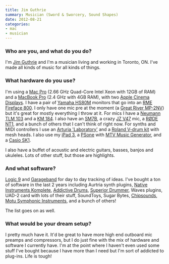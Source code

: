 ```yaml
---
title: Jim Guthrie
summary: Musician (Sword & Sworcery, Sound Shapes)
date: 2012-08-21
categories:
- mac
- musician
---
```


### Who are you, and what do you do?

I'm [Jim Guthrie](http://www.jimguthrie.org/ "Jim's website.") and I'm a musician living and working in Toronto, ON. I've made all kinds of music for all kinds of things.

### What hardware do you use?

I'm using a [Mac Pro][mac-pro] (2.66 GHz Quad-Core Intel Xeon with 12GB of RAM) and a [MacBook Pro][macbook-pro] (2.4 GHz with 4GB RAM), with two [Apple Cinema Displays][cinema-display]. I have a pair of [Yamaha HS80M][hs80m] monitors that go into an [RME Fireface 800][fireface-800]. I only have one mic pre at the moment (a [Great River MP-2NV][mp-2nv]) but it's great for mostly everything I throw at it. For mics I have a [Neumann TLM 103][tlm-103] and a [KM 184][km-184]. I also have an [SM7B][], a crazy [JZ V47][vintage-47] mic, a [RØDE NT1][nt1-a], and a bunch of others that I can't think of right now. For synths and MIDI controllers I use an [Arturia 'Laboratory'][laboratory] and a [Roland V-drum kit][td-4kx2] with mesh heads. I also use my [iPad 3][ipad-3], a [PSone][] with [MTV Music Generator][mtv-music-generator], and a [Casio SK1][sk-1].

I also have a buffet of acoustic and electric guitars, basses, banjos and ukuleles. Lots of other stuff, but those are highlights.

### And what software?

[Logic 9][logic-pro] and [Garageband][] for day to day tracking of ideas. I've bought a ton of software in the last 2 years including Aurtria synth plugins, [Native Instruments Komplete][komplete], [Addictive Drums][addictive-drums], [Superior Drummer][superior-drummer], Waves plugins, UAD-2 card with lots of their stuff, SoundToys, Sugar Bytes, [Chipsounds][], [Motu Symphonic Instruments][symphonic-instrument], and a bunch of others!

The list goes on as well.

### What would be your dream setup?

I pretty much have it. It'd be great to have more high end outboard mic preamps and compressors, but I do just fine with the mix of hardware and software I currently have. I'm at the point where I haven't even used some stuff I've bought because I have more than I need but I'm sort of addicted to plug-ins. Life is tough!

[addictive-drums]: http://web.archive.org/web/20160526230023/http://www.amazon.com/Hal-Leonard-Audio-Addictive-Drums/dp/B008FSQQ2K "Drum kit software."
[chipsounds]: https://www.plogue.com/products/chipsounds.html "An 8-bit sound-chip emulator."
[cinema-display]: https://en.wikipedia.org/wiki/Apple_Cinema_Display "An LCD display."
[fireface-800]: http://web.archive.org/web/20150221015746/http://www.rme-audio.de/en_products_fireface_800.php "A FireWire audio interface."
[garageband]: https://www.apple.com/mac/garageband/ "An audio recording and editing tool for the Mac."
[hs80m]: https://usa.yamaha.com/products/proaudio/speakers/hs_series/ "Studio speakers."
[ipad-3]: https://www.apple.com/ipad/ "A tablet device with a retina display."
[km-184]: https://www.neumann.com/?cid=km180_description&id=current_microphones&lang=en "A miniature microphone."
[komplete]: http://web.archive.org/web/20230510220321/https://www.native-instruments.com/en/catalog/komplete/ "An instruments and sound effect collection."
[laboratory]: http://web.archive.org/web/20140705151212/http://www.arturia.com/evolution/en/products/ALE/intro.html "A 49-key MIDI keyboard."
[logic-pro]: https://www.apple.com/logic-pro/ "A professional audio application for the Mac."
[mac-pro]: https://www.apple.com/mac-pro/ "The Intel-based Mac tower computer."
[macbook-pro]: https://www.apple.com/macbook-pro/ "A laptop."
[mp-2nv]: http://web.archive.org/web/20140711080149/http://www.amazon.com/Great-River-MP-2NV-Channel-Preamp/dp/B003Y583H0 "A two channel mic preamp."
[mtv-music-generator]: https://en.wikipedia.org/wiki/MTV_Music_Generator "A basic music creation tool."
[nt1-a]: https://www.rode.com:443/microphones/nt1-_a "A microphone."
[psone]: https://en.wikipedia.org/wiki/PlayStation_(console)#PSone "A smaller redesigned version of the original Playstation console."
[sk-1]: https://en.wikipedia.org/wiki/Casio_SK-1 "A 32 key synthesizer."
[sm7b]: http://web.archive.org/web/20190411150954/http://www.shure.com/americas/products/microphones/sm/sm7b-vocal-microphone "A dynamic microphone."
[superior-drummer]: https://en.wikipedia.org/wiki/Superior_drummer_2.0 "A drum sampler."
[symphonic-instrument]: http://web.archive.org/web/20230706211805/https://motu.com/products/software/msi "A sound library/instrument."
[td-4kx2]: https://www.roland.com/us/products/td-4kx2/ "A drum set."
[tlm-103]: https://www.neumann.com/?cid=tlm103_description&id=current_microphones&lang=en "A studio microphone."
[vintage-47]: http://web.archive.org/web/20170925013148/http://www.jzmic.com:80/en/products/18 "A microphone."
